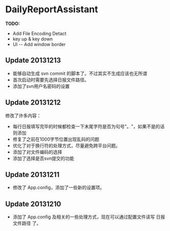 DailyReportAssistant
====================

**TODO:**

-	Add File Encoding Detact
-	key up & key down
-	UI -- Add window border

Update 20131213
--------------
-	能够自动生成 svn commit 的脚本了。不过其实不生成应该也无所谓
-	首次启动时需要先选择日报文件路径。
-	添加了svn用户名密码的设置

Update 20131212
--------------
修改了许多内容：  
-	每行日报填写完毕的时候都检查一下末尾字符是否为句号"。"，如果不是的话则添加
-	修复了之前在1000字节位置出现乱码的问题
-	优化了对于换行符的处理方式，尽量避免跨平台问题。
-	添加了对文件编码的选择
-	添加了选择是否svn提交的功能

Update 20131211
---------------
-	修改了 App.config，添加了一些新的设置项。

Update 20131210
----------------

-	添加了 App.config 及相关的一些处理方式，现在可以通过配置文件读写 日报文件路径 了。
